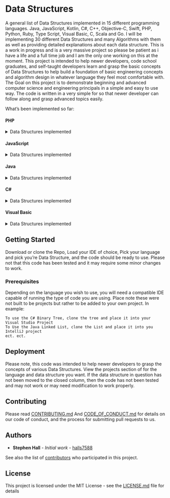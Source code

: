 # Data Structures
A general list of Data Structures implemented in 15 different programming languages. Java, JavaScript, Kotlin, C#, C++, Objective-C, Swift, PHP, Python, Ruby, Type Script, Visual Basic, C, Scala and Go. I will be implementing 30 different Data Structures and many Algorithms with them as well as providing detailed explanations about each data structure. This is a work in progress and is a very massive project so please be patient as i have a life and a full time job and I am the only one working on this at the moment.
This project is intended to help newer developers, code school graduates, and self-taught developers learn and grasp the basic concepts of Data Structures to help build a foundation of basic engineering concepts and algorithm design in whatever language they feel most comfortable with. The Goal on this project is to demonstrate beginning and advanced computer science and engineering principals in a simple and easy to use way. The code is written in a very simple for so that newer developer can follow along and grasp advanced topics easily.

What’s been implemented so far:

#### PHP

<details>
  <summary>Data Structures implemented</summary>
  
  ##### Arrays
  
  [Circular Array in PHP](https://github.com/halls7588/Data_Structures/blob/master/PHP/Arrays/CircularArray/CircularArray.php)
  
  ##### Lists
  
  [Doubly Linked List in PHP](https://github.com/halls7588/Data_Structures/blob/master/PHP/Lists/Doubly_Linked_List/DoublyLinkedList.php)
  
  [Linked List in PHP](https://github.com/halls7588/Data_Structures/blob/master/PHP/Lists/LinkedList/LinkedList.php)
  
  ##### Trees
  
  [Binary Tree in PHP](https://github.com/halls7588/Data_Structures/blob/master/PHP/Trees/BinaryTree.php)
  
  ##### Stacks
  
  [Arrayed Stack in PHP](https://github.com/halls7588/Data_Structures/blob/master/PHP/Stacks/ArrayedStack/ArrayedStack.php)
  
  [Linked Stack in PHP](https://github.com/halls7588/Data_Structures/blob/master/PHP/Stacks/LinkedStack/LinkedStack.php)
  
  ##### Queues
  
  [Arrayed Queue in PHP](https://github.com/halls7588/Data_Structures/blob/master/PHP/Queue/Arrayed_Queues/ArrayedQueue.php)
  
  [Linked Queue in PHP](https://github.com/halls7588/Data_Structures/blob/master/PHP/Queue/Linked_Queue/Linked_Queue/LinkedQueue.php)  
  
  ##### Heaps
  
  ##### Hashtabels
  
  ##### Graphs
</details>

#### JavaScript

<details>
  <summary>Data Structures implemented</summary>
  
  ##### Arrays 
  
  [Circular Array in JavaScript](https://github.com/halls7588/Data_Structures/blob/master/JavaScript/Arrays/CircularArray/CircularArray.js)
  
  [ArrayList in JavaScript](https://github.com/halls7588/Data_Structures/blob/master/JavaScript/Arrays/ArrayList/ArrayList.js)
  
  ##### Lists
  
  [Doubly Linked List in JavaScript](https://github.com/halls7588/Data_Structures/blob/master/JavaScript/Lists/Doubly_Linked_List/DoublyLinkedList.js)
  
  [Linked List in JavaScript](https://github.com/halls7588/Data_Structures/blob/master/JavaScript/Lists/Linked_List/LinkedList.js)
  
  ##### Trees
  
  [Binary Tree in JavaScript](https://github.com/halls7588/Data_Structures/blob/master/JavaScript/Trees/Binary_Tree/BinaryTree.js)
  
  [AVL Tree in JavaScript](https://github.com/halls7588/Data_Structures/blob/master/JavaScript/Trees/AVL_Tree/AVLTree.js)
    
  [Red Black Tree in JavaScript](https://github.com/halls7588/Data_Structures/blob/master/JavaScript/Trees/Red_Black_Tree/RedBlackTree.js)
  
  ##### Stacks
  
  [Arrayed Stack in JavaScript](https://github.com/halls7588/Data_Structures/blob/master/JavaScript/Stacks/Arrayed_Stack/Arrayed_Stack.js)
  
  [Linked Stack in JavaScript](https://github.com/halls7588/Data_Structures/blob/master/JavaScript/Stacks/Stack_Linked/LinkedStack.js)
  
  ##### Queues
  
  [Arrayed Queue in JavaScript](https://github.com/halls7588/Data_Structures/tree/master/JavaScript/Queues/ArrayedQueue)
  
  [Linked Queue in JavaScript](https://github.com/halls7588/Data_Structures/blob/master/JavaScript/Queues/LinkedQueue/LinkedQueue.js) 
  
  ##### Heaps
  
  ##### Hashtabels
  
  ##### Graphs
</details>

#### Java

<details>
  <summary>Data Structures implemented</summary>
  
  ##### Arrays
  
  [Circular Array in Java](https://github.com/halls7588/Data_Structures/blob/master/Java/Arrays/CircularArray/CircularArray.java)
  
  [ArrayList in Java](https://github.com/halls7588/Data_Structures/blob/master/Java/Arrays/ArrayList/ArrayList.java)
  
  [Arrayed Set in Java](https://github.com/halls7588/Data_Structures/blob/master/Java/Arrays/ArrayedSet/ArrayedSet.java)
  
  [Associative Array in Java](https://github.com/halls7588/Data_Structures/blob/master/Java/Arrays/AssociativeArray/AssociativeArray.java)
  
  [Sorted Array in Java](https://github.com/halls7588/Data_Structures/blob/master/Java/Arrays/Sorted_Array/SortedArray.java)
  
  ##### Lists
  
  [Doubly Linked List in Java](https://github.com/halls7588/Data_Structures/blob/master/Java/Lists/Doubly_Linked_List/DoublyLinkedList.java)
  
  [Linked List in Java](https://github.com/halls7588/Data_Structures/blob/master/Java/Lists/Linked_List/LinkedList.java)
  
  [Skip List in Java](https://github.com/halls7588/Data_Structures/blob/master/Java/Lists/Skip_List/SkipList.java)
  
  [Linked Set in Java](https://github.com/halls7588/Data_Structures/blob/master/Java/Lists/LinkedSet/LinkedSet.java)
  
  ##### Trees
  
  [Binary Tree in Java](https://github.com/halls7588/Data_Structures/blob/master/Java/Trees/Binary_Tree/BinaryTree.java)
  
  [B-Tree in Java](https://github.com/halls7588/Data_Structures/blob/master/Java/Trees/BTree/BTree.java)
  
  [Self Balancing Binary Tree in Java](https://github.com/halls7588/Data_Structures/blob/master/Java/Trees/SelfBalancingBinaryTree/SelfBalancingBinaryTree.java)
  
  [Splay Tree in Java](https://github.com/halls7588/Data_Structures/blob/master/Java/Trees/SplayTree/SplayTree.java)
  
  [Red Black Tree in Java](https://github.com/halls7588/Data_Structures/blob/master/Java/Trees/RedBlackTree/RedBlackTree.java)
  
  [AVL Tree in Java](https://github.com/halls7588/Data_Structures/blob/master/Java/Trees/AVL_Tree/AVLTree.java)
  
  ##### Stacks
  
  [Arrayed Stack in Java](https://github.com/halls7588/Data_Structures/blob/master/Java/Stacks/Arrayed_Stack/ArrayedStack.java)
  
  [Circular Stack in Java](https://github.com/halls7588/Data_Structures/blob/master/Java/Stacks/CircularStack/CricularStack.java)
  
  [Linked Stack in Java](https://github.com/halls7588/Data_Structures/blob/master/Java/Stacks/Linked_Stack/LinkedStack.java)
  
  ##### Queues
  
  [Arrayed Queue in Java](https://github.com/halls7588/Data_Structures/blob/master/Java/Queues/Arrayed_Queue/ArrayedQueue.java)
  
  [Priority Queue in Java](https://github.com/halls7588/Data_Structures/blob/master/Java/Queues/PriorityQueue/PriorityQueue.java)
  
  [Circular Queue in Java](https://github.com/halls7588/Data_Structures/blob/master/Java/Queues/CircularQueue/CricularQueue.java)
  
  [Deque in Java](https://github.com/halls7588/Data_Structures/blob/master/Java/Queues/Deque/Deque.java)
  
  [Linked Queue in Java](https://github.com/halls7588/Data_Structures/blob/master/Java/Queues/Linked_Queue/LinkedQueue.java) 
  
  ##### Heaps
  
  [Linked Heap in Java](https://github.com/halls7588/Data_Structures/blob/master/Java/Heaps/LinkedHeap/LinkedHeap.java) 
  
  [Arrayed Heap in Java](https://github.com/halls7588/Data_Structures/blob/master/Java/Heaps/ArrayedHeap/ArrayedHeap.java)
  
  [Heap Sort in Java](https://github.com/halls7588/Data_Structures/blob/master/Java/Heaps/HeapSort/HeapSort.java) 
  
  ##### Hashtabels
  
  [Hashset in Java](https://github.com/halls7588/Data_Structures/blob/master/Java/Hashtables/HashSet/HashSet.java) 
  
  [Hashtabel in Java](https://github.com/halls7588/Data_Structures/blob/master/Java/Hashtables/HashTable/Hashtable.java) 
  
  ##### Graphs
  
  [Undirected Graph in Java](https://github.com/halls7588/Data_Structures/blob/master/Java/Graphs/UndirectedGraph/UndirectedGraph.java)
  
  [Directed Graph in Java](https://github.com/halls7588/Data_Structures/blob/master/Java/Graphs/DirectedGraph/DirectedGraph.java) 
</details>

#### C#

<details>
  <summary>Data Structures implemented</summary>
  
  ##### Arrays
  
   [Circular Array in C#](https://github.com/halls7588/Data_Structures/blob/master/C%23/Arrays/CircularArray/CirculayArray.cs)
  
  [ArrayList in C#](https://github.com/halls7588/Data_Structures/blob/master/C%23/Arrays/ArrayList/ArrayList.cs)
  
  [Arrayed Set in C#](https://github.com/halls7588/Data_Structures/blob/master/C%23/Arrays/ArrayedSet/ArrayedSet.cs)
  
  [Associative Array in C#](https://github.com/halls7588/Data_Structures/blob/master/C%23/Arrays/AssociativeArray/AssociativeArray.cs)
  
  [Sorted Array in C#](https://github.com/halls7588/Data_Structures/blob/master/C%23/Arrays/SortedArray/SortedArray.cs)
  
  ##### Lists
  
  [Doubly Linked List in C#](https://github.com/halls7588/Data_Structures/blob/master/C%23/Lists/DoublyLinkedList/DoublyLinkedList.cs)
  
  [Linked List in C#](https://github.com/halls7588/Data_Structures/blob/master/C%23/Lists/Linked_List/LinkedList.cs)
  
  [Skip List in C#](https://github.com/halls7588/Data_Structures/blob/master/C%23/Lists/SkipList/SkipList.cs)
  
  [Linked Set in C#](https://github.com/halls7588/Data_Structures/blob/master/C%23/Lists/LinkedSet/LinkedSet.cs)
  
  ##### Trees
  
  [Binary Tree in C#](https://github.com/halls7588/Data_Structures/blob/master/C%23/Trees/Binary_Tree/BinaryTree.cs)
  
  [B-Tree in C#](https://github.com/halls7588/Data_Structures/blob/master/C%23/Trees/BTree/BTree.cs)
  
  [Self Balancing Binary Tree in C#](https://github.com/halls7588/Data_Structures/blob/master/C%23/Trees/SelfBalancingBinaryTree/SelfBalancingBinaryTree.cs)
  
  [Splay Tree in C#](https://github.com/halls7588/Data_Structures/blob/master/C%23/Trees/SplayTree/SplayTree.cs)
  
  [Red Black Tree in C#](https://github.com/halls7588/Data_Structures/blob/master/C%23/Trees/RedBlackTree/RedBlackTree.cs)
  
  [AVL Tree in C#](https://github.com/halls7588/Data_Structures/blob/master/C%23/Trees/AVLTree/AVLTree.cs)
  
  ##### Stacks
  
  [Arrayed Stack in C#](https://github.com/halls7588/Data_Structures/blob/master/C%23/Stacks/Arrayed_Stack/ArrayedStack.cs)
  
  [Circular Stack in C#](https://github.com/halls7588/Data_Structures/blob/master/C%23/Stacks/CircularStack/CircularStack.cs)
  
  [Linked Stack in C#](https://github.com/halls7588/Data_Structures/blob/master/C%23/Stacks/Linked_Stack/LinkedStack.cs)
  
  ##### Queues
  
  [Arrayed Queue in C#](https://github.com/halls7588/Data_Structures/blob/master/C%23/Queues/Arrayed_Queue/ArrayedQueue.cs)
  
  [Priority Queue in C#](https://github.com/halls7588/Data_Structures/blob/master/C%23/Queues/PriorityQueue/PriorityQueue.cs)
  
  [Circular Queue in C#](https://github.com/halls7588/Data_Structures/blob/master/C%23/Queues/CircularQueue/CircularQueue.cs)
  
  [Deque in C#](https://github.com/halls7588/Data_Structures/blob/master/C%23/Queues/Deque/Deque.cs)
  
  [Linked Queue in C#](https://github.com/halls7588/Data_Structures/blob/master/C%23/Queues/Linked_Queue/LinkedQueue.cs) 
  
  ##### Heaps
  
  [Linked Heap in C#](https://github.com/halls7588/Data_Structures/blob/master/C%23/Heaps/LinkedHeap/LinkedHeap.cs) 
  
  [Arrayed Heap in C#](https://github.com/halls7588/Data_Structures/blob/master/C%23/Heaps/ArrayedHeap/ArrayedHeap.cs)
  
  [Heap Sort in C#](https://github.com/halls7588/Data_Structures/blob/master/C%23/Heaps/HeapSort/HeapSort.cs) 
  
  ##### Hashtabels
  
  [Hashset in C#](https://github.com/halls7588/Data_Structures/blob/master/C%23/HashTables/HashSet/Hashset.cs) 
  
  [Hashtable in C#](https://github.com/halls7588/Data_Structures/blob/master/C%23/HashTables/Hashtable/Hashtable.cs) 
  
  ##### Graphs
  
  [Undirected Graph in C#](https://github.com/halls7588/Data_Structures/blob/master/C%23/Graphs/UndirecetedGraph/UndirectedGraph.cs)
  
  [Directed Graph in C#](https://github.com/halls7588/Data_Structures/blob/master/C%23/Graphs/DirectedGraph/DirectedGraph.cs)
</details>

#### Visual Basic

<details>
  <summary>Data Structures implemented</summary>
  
  ##### Arrays
  
   [Circular Array in Visual Basic](https://github.com/halls7588/Data_Structures/blob/master/Visual_Basic/Arrays/CircularArray/CircularArray.vb)
  
  [ArrayList in Visual Basic](https://github.com/halls7588/Data_Structures/blob/master/Visual_Basic/Arrays/ArrayList/ArrayList.vb)
  
  [Arrayed Set in Visual Basic](https://github.com/halls7588/Data_Structures/blob/master/Visual_Basic/Arrays/ArrayedSet/ArrayedSet.vb)
  
  [Associative Array in Visual Basic](https://github.com/halls7588/Data_Structures/blob/master/Visual_Basic/Arrays/AssociativeArray/AssociativeArray.vb)
  
  [Sorted Array in Visual Basic](https://github.com/halls7588/Data_Structures/blob/master/Visual_Basic/Arrays/SortedArray/SortedArray.vb)
  
  ##### Lists
  
  [Doubly Linked List in Visual Basic](https://github.com/halls7588/Data_Structures/blob/master/Visual_Basic/Lists/DoublyLinkedList/DoublyLinkedList.vb)
  
  [Linked List in Visual Basic](https://github.com/halls7588/Data_Structures/blob/master/Visual_Basic/Lists/Linked_List/LinkedList.vb)
  
  [Skip List in Visual Basic](https://github.com/halls7588/Data_Structures/blob/master/Visual_Basic/Lists/SkipList/SkipList.vb)
  
  [Linked Set in Visual Basic](https://github.com/halls7588/Data_Structures/blob/master/Visual_Basic/Lists/LinkedSet/LinkedSet.vb)
  
  ##### Trees
  
  [Binary Tree in Visual Basic](https://github.com/halls7588/Data_Structures/blob/master/Visual_Basic/Trees/BinaryTree/BinaryTree.vb)
  
  [B-Tree in Visual Basic](https://github.com/halls7588/Data_Structures/blob/master/Visual_Basic/Trees/BTree/BTree.vb)
  
  [Self Balancing Binary Tree in Visual Basic](https://github.com/halls7588/Data_Structures/blob/master/Visual_Basic/Trees/SelfBalancingBinaryTree/SelfBalancingBinaryTree.vb)
  
  [Splay Tree in Visual Basic](https://github.com/halls7588/Data_Structures/blob/master/Visual_Basic/Trees/SplayTree/SplayTree.vb)
  
  [Red Black Tree in Visual Basic](https://github.com/halls7588/Data_Structures/blob/master/Visual_Basic/Trees/RedBlackTree/RedBlackTree.vb)
  
  [AVL Tree in C#](https://github.com/halls7588/Data_Structures/blob/master/Visual_Basic/Trees/AVLTree/ABLTree.vb)
  
  ##### Stacks
  
  [Arrayed Stack in Visual Basic](https://github.com/halls7588/Data_Structures/blob/master/Visual_Basic/Stacks/Arrayed_Stack/ArrayedStack.vb)
  
  [Circular Stack in Visual Basic](https://github.com/halls7588/Data_Structures/blob/master/Visual_Basic/Stacks/CricularStack/CircularStack.vb)
  
  [Linked Stack in Visual Basic](https://github.com/halls7588/Data_Structures/blob/master/Visual_Basic/Stacks/Linked_Stack/LinkedStack.vb)
  
  ##### Queues
  
  [Arrayed Queue in Visual Basic](https://github.com/halls7588/Data_Structures/blob/master/Visual_Basic/Queues/Arrayed_Queue/ArrayedQueue.vb)
  
  [Priority Queue in Visual Basic](https://github.com/halls7588/Data_Structures/blob/master/Visual_Basic/Queues/PriorityQueue/PriorityQueue.vb)
  
  [Circular Queue in Visual Basic](https://github.com/halls7588/Data_Structures/blob/master/Visual_Basic/Queues/CircularQueue/CircularQueue.vb)
  
  [Deque in Visual Basic](https://github.com/halls7588/Data_Structures/blob/master/Visual_Basic/Queues/Deque/Deque.vb)
  
  [Linked Queue in Visual Basic](https://github.com/halls7588/Data_Structures/blob/master/Visual_Basic/Queues/Linked_Queue/LinkedQueue.vb) 
  
  ##### Heaps
  
  [Linked Heap in Visual Basic](https://github.com/halls7588/Data_Structures/blob/master/Visual_Basic/Heaps/LinkedHeap/LinkedHeap.vb) 
  
  [Arrayed Heap in Visual Basic](https://github.com/halls7588/Data_Structures/blob/master/Visual_Basic/Heaps/ArrayedHeap/ArrayedHeap.vb)
  
  [Heap Sort in Visual Basic](https://github.com/halls7588/Data_Structures/blob/master/Visual_Basic/Heaps/HeapSort/HeapSort.vb) 
  
  ##### Hashtabels
  
  [Hashset in Visual Basic](https://github.com/halls7588/Data_Structures/blob/master/Visual_Basic/HashTables/HashSet/HashSet.vb) 
  
  [Hashtable in Visual Basic](https://github.com/halls7588/Data_Structures/blob/master/Visual_Basic/HashTables/Hashtable/Hashtable.vb) 
  
  ##### Graphs
  
  [Undirected Graph in Visual Basic](https://github.com/halls7588/Data_Structures/blob/master/Visual_Basic/Graphs/UndirectedGraph/UndirectedGraph.vb)
  
  [Directed Graph in Visual Basic](https://github.com/halls7588/Data_Structures/blob/master/Visual_Basic/Graphs/DirectedGraph/DirectedGraph.vb)
</details>

## Getting Started

Download or clone the Repo, Load your IDE of choice, Pick your language and pick you’re Data Structure, and the code should be ready to use. Please not that this code has been tested and it may require some minor changes to work. 

### Prerequisites

Depending on the language you wish to use, you will need a compatible IDE capable of running the type of code you are using. Place note these were not built to be projects but rather to be added to your own project. In example:

```
To use the C# Binary Tree, clone the tree and place it into your Visual Studio Project
To Use the Java Linked List, clone the List and place it into you IntelliJ project
ect. ect. 
```
## Deployment

Please note, this code was intended to help newer developers to grasp the concepts of various Data Structures. View the projects section of for the language and data structure you want. If the data structure in question has not been moved to the closed column, then the code has not been tested and may not work or may need modification to work properly. 

## Contributing
Please read [CONTRIBUTING.md](https://github.com/halls7588/Data_Structures/blob/master/CONTRIBUTING.md) And [CODE_OF_CONDUCT.md](https://github.com/halls7588/Data_Structures/blob/master/CODE_OF_CONDUCT.md)
for details on our code of conduct, and the process for submitting pull requests to us.


## Authors

* **Stephen Hall** - *Initial work* - [halls7588](https://github.com/halls7588)

See also the list of [contributors]( https://github.com/halls7588/Data_Structures/graphs/contributors) who participated in this project.

## License

This project is licensed under the MIT License - see the [LICENSE.md](LICENSE.md) file for details
